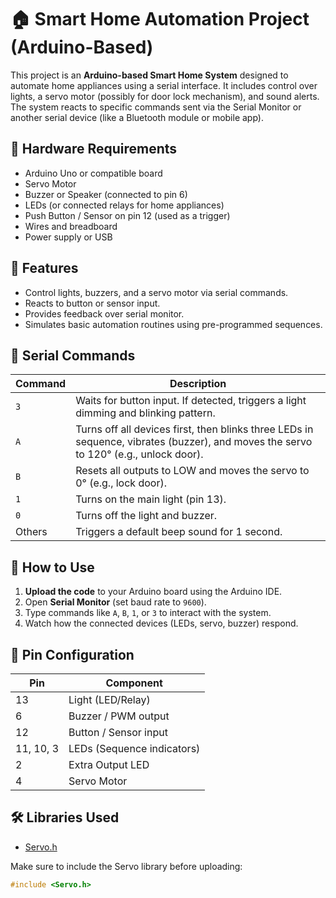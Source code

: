 # 🏠 Smart Home Automation Project (Arduino-Based)

This project is an **Arduino-based Smart Home System** designed to automate home appliances using a serial interface. It includes control over lights, a servo motor (possibly for door lock mechanism), and sound alerts. The system reacts to specific commands sent via the Serial Monitor or another serial device (like a Bluetooth module or mobile app).

## 🔌 Hardware Requirements

- Arduino Uno or compatible board  
- Servo Motor  
- Buzzer or Speaker (connected to pin 6)  
- LEDs (or connected relays for home appliances)  
- Push Button / Sensor on pin 12 (used as a trigger)  
- Wires and breadboard  
- Power supply or USB

## 🧠 Features

- Control lights, buzzers, and a servo motor via serial commands.
- Reacts to button or sensor input.
- Provides feedback over serial monitor.
- Simulates basic automation routines using pre-programmed sequences.

## 🧾 Serial Commands

| Command | Description |
|---------|-------------|
| `3`     | Waits for button input. If detected, triggers a light dimming and blinking pattern. |
| `A`     | Turns off all devices first, then blinks three LEDs in sequence, vibrates (buzzer), and moves the servo to 120° (e.g., unlock door). |
| `B`     | Resets all outputs to LOW and moves the servo to 0° (e.g., lock door). |
| `1`     | Turns on the main light (pin 13). |
| `0`     | Turns off the light and buzzer. |
| Others  | Triggers a default beep sound for 1 second. |

## 🧪 How to Use

1. **Upload the code** to your Arduino board using the Arduino IDE.
2. Open **Serial Monitor** (set baud rate to `9600`).
3. Type commands like `A`, `B`, `1`, or `3` to interact with the system.
4. Watch how the connected devices (LEDs, servo, buzzer) respond.

## 🔧 Pin Configuration

| Pin | Component         |
|-----|-------------------|
| 13  | Light (LED/Relay) |
| 6   | Buzzer / PWM output |
| 12  | Button / Sensor input |
| 11, 10, 3 | LEDs (Sequence indicators) |
| 2   | Extra Output LED |
| 4   | Servo Motor |

## 🛠 Libraries Used

- [Servo.h](https://www.arduino.cc/en/reference/servo)

Make sure to include the Servo library before uploading:
```cpp
#include <Servo.h>

